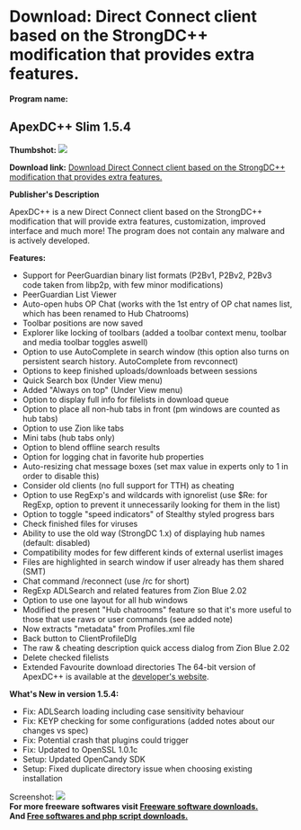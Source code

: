 # Download: Direct Connect client based on the StrongDC++ modification that provides extra features.

**Program name:**

## ApexDC++ Slim 1.5.4

  
**Thumbshot:** ![](http://www.freewarefiles.com/screenshot/apexdc_md.gif)   
  
**Download link:** [Download Direct Connect client based on the StrongDC++ modification that provides extra features.](http://freesoftwares.boysofts.com/ApexDC_program_22090.html)  
  


**Publisher's Description**  
  


ApexDC++ is a new Direct Connect client based on the StrongDC++ modification that will provide extra features, customization, improved interface and much more! The program does not contain any malware and is actively developed. 

**Features:**

  * Support for PeerGuardian binary list formats (P2Bv1, P2Bv2, P2Bv3 code taken from libp2p, with few minor modifications) 
  * PeerGuardian List Viewer 
  * Auto-open hubs OP Chat (works with the 1st entry of OP chat names list, which has been renamed to Hub Chatrooms) 
  * Toolbar positions are now saved 
  * Explorer like locking of toolbars (added a toolbar context menu, toolbar and media toolbar toggles aswell) 
  * Option to use AutoComplete in search window (this option also turns on persistent search history. AutoComplete from revconnect) 
  * Options to keep finished uploads/downloads between sessions 
  * Quick Search box (Under View menu) 
  * Added "Always on top" (Under View menu) 
  * Option to display full info for filelists in download queue 
  * Option to place all non-hub tabs in front (pm windows are counted as hub tabs) 
  * Option to use Zion like tabs 
  * Mini tabs (hub tabs only) 
  * Option to blend offline search results 
  * Option for logging chat in favorite hub properties 
  * Auto-resizing chat message boxes (set max value in experts only to 1 in order to disable this) 
  * Consider old clients (no full support for TTH) as cheating 
  * Option to use RegExp's and wildcards with ignorelist (use $Re: for RegExp, option to prevent it unnecessarily looking for them in the list) 
  * Option to toggle "speed indicators" of Stealthy styled progress bars 
  * Check finished files for viruses 
  * Ability to use the old way (StrongDC 1.x) of displaying hub names (default: disabled) 
  * Compatibility modes for few different kinds of external userlist images 
  * Files are highlighted in search window if user already has them shared (SMT) 
  * Chat command /reconnect (use /rc for short) 
  * RegExp ADLSearch and related features from Zion Blue 2.02 
  * Option to use one layout for all hub windows 
  * Modified the present "Hub chatrooms" feature so that it's more useful to those that use raws or user commands (see added note) 
  * Now extracts "metadata" from Profiles.xml file 
  * Back button to ClientProfileDlg 
  * The raw & cheating description quick access dialog from Zion Blue 2.02 
  * Delete checked filelists 
  * Extended Favourite download directories 
The 64-bit version of ApexDC++ is available at the [developer's website](http://www.apexdc.net/download/). 

**What's New in version 1.5.4:**

  * Fix: ADLSearch loading including case sensitivity behaviour 
  * Fix: KEYP checking for some configurations (added notes about our changes vs spec) 
  * Fix: Potential crash that plugins could trigger 
  * Fix: Updated to OpenSSL 1.0.1c 
  * Setup: Updated OpenCandy SDK 
  * Setup: Fixed duplicate directory issue when choosing existing installation 

  
  
Screenshot: ![](http://www.freewarefiles.com/screenshot/apexdc.gif)   
**For more freeware softwares visit [Freeware software downloads.](http://freesoftwares.boysofts.com/)**   
**And [Free softwares and php script downloads.](http://www.boysofts.com/)**
